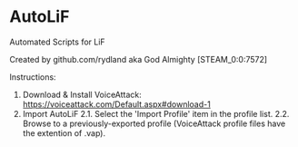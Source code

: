 # AutoLiF
Automated Scripts for LiF

Created by github.com/rydland aka God Almighty [STEAM_0:0:7572]

Instructions:
1. Download & Install VoiceAttack: https://voiceattack.com/Default.aspx#download-1
2. Import AutoLiF
2.1. Select the 'Import Profile' item in the profile list.
2.2. Browse to a previously-exported profile (VoiceAttack profile files have the extention of .vap).

